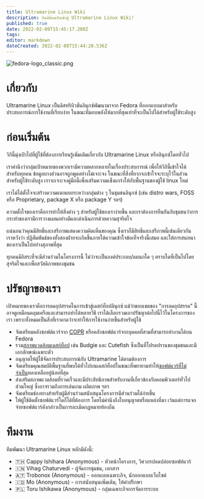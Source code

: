 ```yaml
---
title: Ultramarine Linux Wiki
description: ยินดีต้อนรับเข้าสู่ Ultramarine Linux Wiki!
published: true
date: 2022-02-08T15:45:17.288Z
tags: 
editor: markdown
dateCreated: 2022-02-08T15:44:20.536Z
---
```


![fedora-logo_classic.png](https://gitlab.ultramarine-linux.org/design/logos/-/raw/lapis/pixmaps/fedora-logo_classic.png)

# เกี่ยวกับ

Ultramarine Linux เป็นดิสทริบิวชันลินุกซ์พัฒนามาจาก Fedora ที่ออกแบบมาสำหรับประสบการณ์การใช้งานที่เรียบง่าย ในขณะที่มอบพลังให้มากที่สุดเท่าที่จะเป็นไปได้สำหรับผู้ใช้ระดับสูง

# ก่อนเริ่มต้น

วิกินี้มุ่งเป้าไปที่ผู้ใช้ที่ต้องการเรียนรู้เพิ่มเติมเกี่ยวกับ Ultramarine Linux หรือลินุกซ์โดยทั่วไป

เราคำนึงว่ากลุ่มเป้าหมายของพวกเรามีความหลากหลายในเรื่องประสบการณ์ เพื่อให้วิกินี้เข้าใจได้สำหรับทุกคน ข้อมูลบางส่วนอาจถูกพูดอย่างไม่เจาะจง ในขณะที่สิ่งที่ยากจะเข้าใจจะระบุไว้ในส่วนสำหรับผู้ใช้ระดับสูง เราจะเจาะจงคู่มือนี้เพื่อเสริมความแข็งแกร่งให้กับพื้นฐานของผู้ใช้ linux ใหม่

เราไม่ได้ตั้งใจจะสร้างความแตกแยกระหว่างกลุ่มต่าง ๆ ในชุมชนลินุกซ์ (เช่น distro wars, FOSS หรือ Proprietary, package X หรือ package Y ฯลฯ)

ความตั้งใจของเราคือการทำให้สิ่งต่าง ๆ สำหรับผู้ใช้ของเราง่ายขึ้น และเราต้องการยืนยันกับชุมชนว่าการกระทำของเรามีการวางแผนอย่างดีและดำเนินการด้วยความสุจริตใจ

แน่นอนว่าคุณมีสิทธิ์และเสรีภาพแสดงความคิดเห็นของคุณ ซึ่งเราก็มีสิทธิ์และเสรีภาพนี้เช่นเดียวกัน เราหวังว่า
ปฏิสัมพันธ์ของทั้งสองฝ่ายจะเกิดขึ้นภายใต้ความเข้าใจข้อเท็จจริงนี้เสมอ และให้การสนทนาของเราเป็นไปอย่างสุภาพที่สุด

ทุกคนมีอิสระที่จะมีส่วนร่วมในโครงการนี้ ไม่ว่าจะเป็นองค์ประกอบ/แผนกใด ๆ ตราบใดที่เป็นไปโดยสุจริตใจและเพื่อสวัสดิภาพของชุมชน

# ปรัชญาของเรา

เป้าหมายของเราคือการลดอุปสรรคในการเข้าสู่เดสก์ท็อปลินุกซ์ แม้ว่าขอบเขตของ "การลดอุปสรรค" นี้อาจดูเหมือนคลุมเครือและสามารถทำได้หลายวิธี เราได้เลือกรวมเอาปรัชญาต่อไปนี้ไว้ในโครงการของเรา เพราะทั้งหมดเป็นสิ่งที่เราคาดว่าจะทำให้การใช้งานง่ายขึ้นสำหรับผู้ใช้

- จัดเตรียมคลังซอฟต์แวร์จาก [COPR](https://copr.fedorainfracloud.org/) หรือคลังซอฟต์แวร์จากบุคคลที่สามที่สามารถทำงานได้บน Fedora
- รวม[สภาพแวดล้อมเดสก์ท็อป](https://itsfoss.com/what-is-desktop-environment/) เช่น Budgie และ Cutefish ซึ่งเป็นที่โปรดปรานของชุมชนและมีเอกลักษณ์เฉพาะตัว
- อนุญาตให้ผู้ใช้จัดการประสบการณ์กับ Ultramarine ได้ตามต้องการ
- จัดเตรียมคุณสมบัติพื้นฐานที่พบได้ทั่วไปบนเดสก์ท็อปในขณะที่พยายามทำให้[ซอฟต์แวร์ที่ไม่จำเป็น](https://en.wikipedia.org/wiki/Software_bloat)หลงเหลืออยู่น้อยที่สุด
- ส่งเสริมสภาพแวดล้อมที่รวดเร็วและมีประสิทธิภาพสำหรับงานที่เกี่ยวข้องกับคอมพิวเตอร์ทั่วไปส่วนใหญ่ ซึ่งอาจรวมถึงการเล่นเกม ผลิตภาพ ฯลฯ
- จัดเตรียมช่องทางสำหรับผู้มีส่วนร่วมสนับสนุนโครงการมีส่วนร่วมได้ง่ายขึ้น
- ให้ผู้ใช้ติดตั้งซอฟต์แวร์ใดก็ได้ที่ต้องการ โดยไม่คำนึงถึงใบอนุญาตหรือแหล่งที่มา เว้นแต่การแจกจ่ายซอฟต์แวร์ดังกล่าวเป็นการละเมิดกฎหมายท้องถิ่น

# ทีมงาน
ทีมพัฒนา Ultramarine Linux หลักมีดังนี้:
- 🇹🇭 Cappy Ishihara (Anonymous) - หัวหน้าโครงการ, วิศวกรปลดปล่อยซอฟท์แวร์
- 🇮🇳 Vihag Chaturvedi - ผู้จัดการชุมชน, เอกสาร
- 🇦🇹 Trobonox (Anonymous) - ออกแบบเฉพาะกิจ, นักออกแบบเว็บไซต์
- 🇮🇩 Mo (Anonymous) - การสนับสนุนเพิ่มเติม, ให้คำปรึกษา
- 🇵🇱 Toru Ishikawa (Anonymous) - กลุ่มเฉพาะกิจการจัดการระบบ